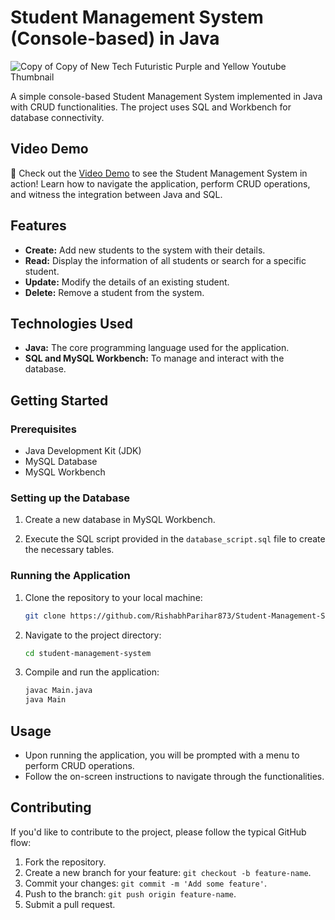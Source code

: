 # Student Management System (Console-based) in Java

![Copy of Copy of New Tech Futuristic Purple and Yellow Youtube Thumbnail](https://github.com/RishabhParihar873/Student-Management-System/assets/112072004/bdec96fa-32be-40ce-8547-3309d8bf1526)

A simple console-based Student Management System implemented in Java with CRUD functionalities. The project uses SQL and Workbench for database connectivity.

## Video Demo

🎥 Check out the [Video Demo](https://youtu.be/DjUosCdv02k) to see the Student Management System in action! Learn how to navigate the application, perform CRUD operations, and witness the integration between Java and SQL.

## Features

- **Create:** Add new students to the system with their details.
- **Read:** Display the information of all students or search for a specific student.
- **Update:** Modify the details of an existing student.
- **Delete:** Remove a student from the system.

## Technologies Used

- **Java:** The core programming language used for the application.
- **SQL and MySQL Workbench:** To manage and interact with the database.

## Getting Started

### Prerequisites

- Java Development Kit (JDK)
- MySQL Database
- MySQL Workbench

### Setting up the Database

1. Create a new database in MySQL Workbench.

2. Execute the SQL script provided in the `database_script.sql` file to create the necessary tables.

### Running the Application

1. Clone the repository to your local machine:

    ```bash
    git clone https://github.com/RishabhParihar873/Student-Management-System
    ```

2. Navigate to the project directory:

    ```bash
    cd student-management-system
    ```

3. Compile and run the application:

    ```bash
    javac Main.java
    java Main
    ```

## Usage

- Upon running the application, you will be prompted with a menu to perform CRUD operations.
- Follow the on-screen instructions to navigate through the functionalities.

## Contributing

If you'd like to contribute to the project, please follow the typical GitHub flow:

1. Fork the repository.
2. Create a new branch for your feature: `git checkout -b feature-name`.
3. Commit your changes: `git commit -m 'Add some feature'`.
4. Push to the branch: `git push origin feature-name`.
5. Submit a pull request.



